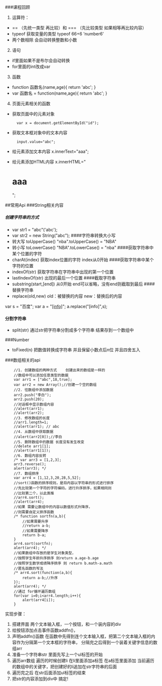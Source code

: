 ###课程回顾
1. 运算符：
- == （先统一类型 再比较）和 === （先比较类型 如果相等再比较内容） 
- typeof  获取变量的类型   typeof 66+6  'number6'
- 两个数相除 会自动转换整数和小数  
2. 语句 
- if里面如果不是布尔会自动转换
- for里面的int改成var 
3. 函数 
- function 函数名(name,age){
	return 'abc';
}
- var 函数名 = function(name,age){
	return 'abc';
}
4. 页面元素相关的函数
- 获取页面中的元素对象 

		var x = document.getElementById("id");
- 获取文本框对象中的文本内容

		input.value="abc";
- 给元素添加文本内容
		x.innerText="aaa";  
- 给元素添加HTML内容 
		x.innerHTML="<h1>aaa</h1>";

##常用Api
###String相关内容
##### 创建字符串的方式
- var str1 = "abc"('abc');
- var str2 = new String("abc");
####字符串转换大小写
- 转大写   toUpperCase()   "nba".toUpperCase()  = "NBA"
- 转小写   toLowerCase()   "NBA".toLowerCase() = "nba"
####获取字符串中某个位置的字符
- charAt(index)  获取index位置的字符  index从0开始
####获取字符串中某个字符的位置
- indexOf(str) 获取字符串在字符串中出现的第一个位置
- lastIndexOf(str) 出现的最后一个位置
####截取字符串
- substring(start,[end])  从0开始   end可以省略，没有end则截取到最后
####替换字符串
- replace(old,new) old：被替换的内容   new：替换后的内容

var s = "百度";
var a = "<a href='http://www.baidu.com'>[info]</a>";
a.replace("[info]",s);
#### 分割字符串
- split(str)  通过str把字符串分割成多个字符串 结果存到一个数组中 

###Number 
- toFixed(n)  把数值转换成字符串 并且保留小数点后n位 并且四舍五入

###数组相关的api

		//1. 创建数组的两种方式    创建出来的数组是一样的
		//数组中可以添加任意类型的数据
		var arr1 = ["abc",18,true];
		var arr2 = new Array();//创建一个空的数组
		//2. 往数组中添加数据
		arr2.push("李白");
		arr2.push(20);
		//对话框中显示数组内容
		//alert(arr1);
		//alert(arr2);
		//3. 修改数组的长度
		//arr1.length=1;
		//alert(arr1); // abc
		//4. 从数组中获取数据
		//alert(arr2[0]);//李白 
		//5. 删除数组中的数据 长度没有发生改变  
		//delete arr1[1];
		//alert(arr1[1]);
		//6. 数组内容反转
		/* var arr3 = [1,2,3];
		arr3.reverse();
		alert(arr3); */
		//7. 数组排序 
		var arr4 = [1,12,3,20,28,5,52];
		//sort()函数的排序规则，是将内容以字符串的形式进行排序
		//先比较第一个字符的字符编码，进行升序排序，如果相同则
		//比较第二个，以此类推
		//arr4.sort();
		//alert(arr4);
		//如果 需要让数组中的内容以数值形式升降序，
		//则需要自定义排序函数
		/* function sortfn(a,b){
			//如果需要升序
			//return a-b;
			//如果需要降序
			return b-a;
		}
		arr4.sort(sortfn);
		alert(arr4); */
		//如果数组中存放的是学生对象类型，
		//按照学生年龄升序排序 则return a.age-b.age
		//按照学生数学成绩降序排序 则 return b.math-a.math
		//匿名函数的写法
		/* arr4.sort(function(a,b){
			return a-b;//升序
		});
		alert(arr4); */
		//通过 for循环遍历数组 
		for(var i=0;i<arr4.length;i++){
			alert(arr4[i]);
		}
	

实现步骤：
1. 搭建界面 两个文本输入框，一个按钮，和一个装内容的div
2. 给按钮添加点击事件函数addfn()，
3. 声明addfn()函数 在函数中先得到连个文本输入框，把第二个文本输入框的内容作为分隔第一个文本框的字符串， 分隔完之后得到一个装着关键字信息的数组arr
4. 准备一个字符串str 里面先写上一个ul标签的开始 
5. 遍历arr数组 遍历的时候创建li 在li里面添加a标签 在a标签里面添加 当前遍历的数组中的关键字，把创建好的li追加在str字符串的后面
6. 遍历完之后 在str后面添加ul标签的结束 
7. 把str的内容添加到div中 搞定!





